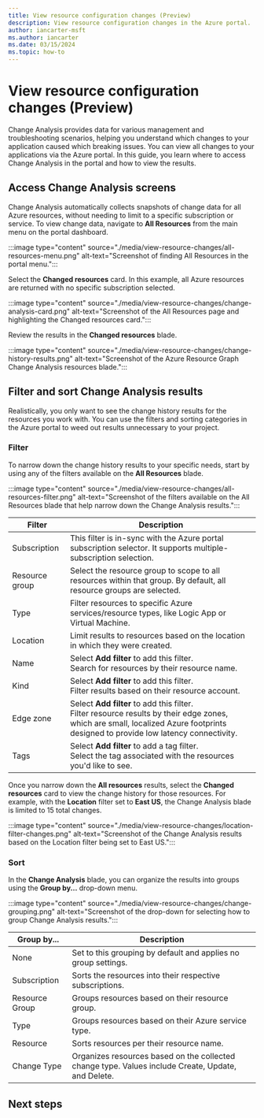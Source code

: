 ```yaml
---
title: View resource configuration changes (Preview)
description: View resource configuration changes in the Azure portal.
author: iancarter-msft
ms.author: iancarter
ms.date: 03/15/2024
ms.topic: how-to
---
```


# View resource configuration changes (Preview)

Change Analysis provides data for various management and troubleshooting scenarios, helping you understand which changes to your application caused which breaking issues. You can view all changes to your applications via the Azure portal. In this guide, you learn where to access Change Analysis in the portal and how to view the results.

## Access Change Analysis screens

Change Analysis automatically collects snapshots of change data for all Azure resources, without  needing to limit to a specific subscription or service. To view change data, navigate to **All Resources** from the main menu on the portal dashboard.

:::image type="content" source="./media/view-resource-changes/all-resources-menu.png" alt-text="Screenshot of finding All Resources in the portal menu.":::

Select the **Changed resources** card. In this example, all Azure resources are returned with no specific subscription selected. 

:::image type="content" source="./media/view-resource-changes/change-analysis-card.png" alt-text="Screenshot of the All Resources page and highlighting the Changed resources card.":::

Review the results in the **Changed resources** blade.

:::image type="content" source="./media/view-resource-changes/change-history-results.png" alt-text="Screenshot of the Azure Resource Graph Change Analysis resources blade.":::

## Filter and sort Change Analysis results

Realistically, you only want to see the change history results for the resources you work with. You can use the filters and sorting categories in the Azure portal to weed out results unnecessary to your project.

### Filter

To narrow down the change history results to your specific needs, start by using any of the filters available on the **All Resources** blade. 

:::image type="content" source="./media/view-resource-changes/all-resources-filter.png" alt-text="Screenshot of the filters available on the All Resources blade that help narrow down the Change Analysis results.":::

| Filter | Description |
| ------ | ----------- |
| Subscription | This filter is in-sync with the Azure portal subscription selector. It supports multiple-subscription selection. |
| Resource group | Select the resource group to scope to all resources within that group. By default, all resource groups are selected. |
| Type | Filter resources to specific Azure services/resource types, like Logic App or Virtual Machine.  |
| Location | Limit results to resources based on the location in which they were created. |
| Name | Select **Add filter** to add this filter.</br> Search for resources by their resource name. |
| Kind | Select **Add filter** to add this filter.</br> Filter results based on their resource account. |
| Edge zone | Select **Add filter** to add this filter.</br> Filter resource results by their edge zones, which are small, localized Azure footprints designed to provide low latency connectivity. |
| Tags | Select **Add filter** to add a tag filter.</br> Select the tag associated with the resources you'd like to see. |

Once you narrow down the **All resources** results, select the **Changed resources** card to view the change history for those resources. For example, with the **Location** filter set to **East US**, the Change Analysis blade is limited to 15 total changes. 

:::image type="content" source="./media/view-resource-changes/location-filter-changes.png" alt-text="Screenshot of the Change Analysis results based on the Location filter being set to East US.":::

### Sort

In the **Change Analysis** blade, you can organize the results into groups using the **Group by...** drop-down menu.

:::image type="content" source="./media/view-resource-changes/change-grouping.png" alt-text="Screenshot of the drop-down for selecting how to group Change Analysis results.":::

| Group by... | Description |
| ------ | ----------- |
| None | Set to this grouping by default and applies no group settings. |
| Subscription | Sorts the resources into their respective subscriptions. |
| Resource Group | Groups resources based on their resource group. |
| Type | Groups resources based on their Azure service type.  |
| Resource | Sorts resources per their resource name. |
| Change Type | Organizes resources based on the collected change type. Values include Create, Update, and Delete. |

## Next steps

